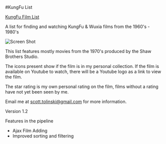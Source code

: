 #KungFu List

[KungFu Film List](http://kungfufilmlist.com)


A list for finding and watching KungFu & Wuxia films from the 1960's - 1980's

![Screen Shot](http://kungfufilmlist.com/screenshot1.png)

This list features mostly movies from the 1970's produced by the Shaw Brothers Studio.

The icons present show if the film is in my personal collection. If the film is available on Youtube to watch, there will be a Youtube logo as a link to view the film.

The star rating is my own personal rating on the film, films without a rating have not yet been seen by me.

Email me at <scott.tolinski@gmail.com> for more information.


Version 1.2

Features in the pipeline

* Ajax Film Adding
* Improved sorting and filtering